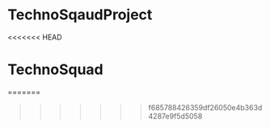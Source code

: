 # TechnoSqaudProject
<<<<<<< HEAD
# TechnoSquad
=======

>>>>>>> f685788426359df26050e4b363d4287e9f5d5058
